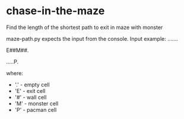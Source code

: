 # chase-in-the-maze
Find the length of the shortest path to exit in maze with monster

maze-path.py expects the input from the console. Input example:
.......

E##M##.

.....P.

where:

- '.' - empty cell
- 'E' - exit cell
- '#' - wall cell
- 'M' - monster cell
- 'P' - pacman cell
